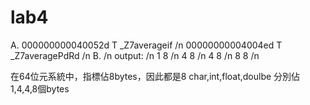 # lab4

A.
000000000040052d T _Z7averageif /n
00000000004004ed T _Z7averagePdRd /n
B. /n 
output: /n
1 8 /n
4 8 /n
4 8 /n
8 8 /n

在64位元系統中，指標佔8bytes，因此都是8
char,int,float,doulbe 分別佔 1,4,4,8個bytes

